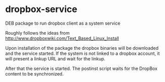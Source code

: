 dropbox-service
===============

DEB package to run dropbox client as a system service

Roughly follows the ideas from http://www.dropboxwiki.com/Text_Based_Linux_Install

Upon installation of the package the dropbox binaries will be downloaded and the service started. If the system is not linked to a dropbox account, it will present a linkup URL and wait for the linkup.

After that the service is started. The postinst script waits for the DropBox content to be synchronized.
